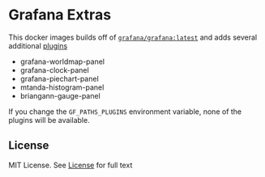 # Grafana Extras

This docker images builds off of [`grafana/grafana:latest`](https://hub.docker.com/r/grafana/grafana/)
and adds several additional [plugins](https://grafana.net/plugins)

* grafana-worldmap-panel
* grafana-clock-panel
* grafana-piechart-panel
* mtanda-histogram-panel
* briangann-gauge-panel

If you change the `GF_PATHS_PLUGINS` environment variable, none of the plugins will be available.

## License
MIT License. See [License](/LICENSE) for full text

